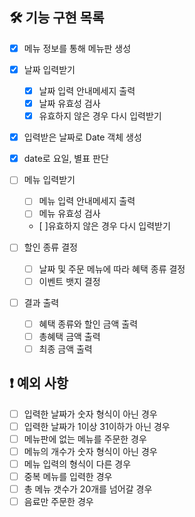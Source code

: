 ## 🛠️ 기능 구현 목록
- [x] 메뉴 정보를 통해 메뉴판 생성

- [x] 날짜 입력받기
  - [x] 날짜 입력 안내메세지 출력
  - [x] 날짜 유효성 검사
  - [x] 유효하지 않은 경우 다시 입력받기

- [x] 입력받은 날짜로 Date 객체 생성

- [x] date로 요일, 별표 판단

- [ ] 메뉴 입력받기
  - [ ] 메뉴 입력 안내메세지 출력
  - [ ] 메뉴 유효성 검사
  -  [ ]유효하지 않은 경우 다시 입력받기
  
- [ ] 할인 종류 결정
  - [ ] 날짜 및 주문 메뉴에 따라 혜택 종류 결정
  - [ ] 이벤트 뱃지 결정

- [ ] 결과 출력
  - [ ] 혜택 종류와 할인 금액 출력
  - [ ] 총혜택 금액 출력
  - [ ] 최종 금액 출력  

## ❗️ 예외 사항

- [ ] 입력한 날짜가 숫자 형식이 아닌 경우
- [ ] 입력한 날짜가 1이상 31이하가 아닌 경우
- [ ] 메뉴판에 없는 메뉴를 주문한 경우
- [ ] 메뉴의 개수가 숫자 형식이 아닌 경우
- [ ] 메뉴 입력의 형식이 다른 경우
- [ ] 중복 메뉴를 입력한 경우
- [ ] 총 메뉴 갯수가 20개를 넘어갈 경우
- [ ] 음료만 주문한 경우
